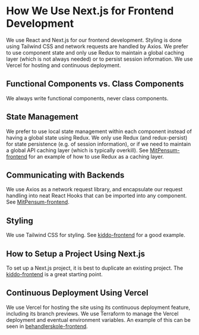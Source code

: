 # How We Use Next.js for Frontend Development
We use React and Next.js for our frontend development. Styling is done using Tailwind CSS and network requests are handled by Axios. We prefer to use component state and only use Redux to maintain a global caching layer (which is not always needed) or to persist session information. We use Vercel for hosting and continuous deployment.

## Functional Components vs. Class Components
We always write functional components, never class components.

## State Management
We prefer to use local state management within each component instead of having a global state using Redux. We only use Redux (and redux-persist) for state persistence (e.g. of session information), or if we need to maintain a global API caching layer (which is typically overkill).
See [MitPensum-frontend](https://github.com/Kvalifik/mitpensum-frontend/tree/staging/store) for an example of how to use Redux as a caching layer.

## Communicating with Backends
We use Axios as a network request library, and encapsulate our request handling into neat React Hooks that can be imported into any component. See [MitPensum-frontend](https://github.com/Kvalifik/mitpensum-frontend/tree/staging/hooks).

## Styling
We use Tailwind CSS for styling. See [kiddo-frontend](https://github.com/Kvalifik/kiddo-frontend) for a good example.

## How to Setup a Project Using Next.js
To set up a Next.js project, it is best to duplicate an existing project. The [kiddo-frontend](https://github.com/Kvalifik/kiddo-frontend) is a great starting point.

## Continuous Deployment Using Vercel
We use Vercel for hosting the site using its continuous deployment feature, including its branch previews. We use Terraform to manage the Vercel deployment and eventual environment variables. An example of this can be seen in [behandlerskole-frontend](https://github.com/Kvalifik/behandlerskole-frontend).
